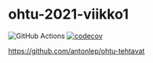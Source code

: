 # ohtu-2021-viikko1

![GitHub Actions](https://github.com/antonlep/ohtu-2021-viikko1/workflows/CI/badge.svg)
[![codecov](https://codecov.io/gh/antonlep/ohtu-2021-viikko1/branch/main/graph/badge.svg?token=D6GQDPAYNZ)](https://codecov.io/gh/antonlep/ohtu-2021-viikko1)

https://github.com/antonlep/ohtu-tehtavat
